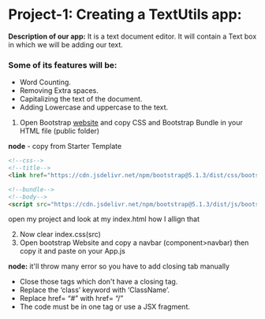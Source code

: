 # Project-1: Creating a TextUtils app:
**Description of our app:** It is a text document editor. It will contain a Text box in which we will be adding our text.

### Some of its features will be:

- Word Counting.
- Removing Extra spaces.
- Capitalizing the text of the document.
- Adding Lowercase and uppercase to the text.
1. Open Bootstrap [website](https://getbootstrap.com/docs/5.1/getting-started/introduction/) and copy CSS and Bootstrap Bundle in your HTML file (public folder)

**node** - copy from Starter Template

```html
<!--css-->
<!--title-->
<link href="https://cdn.jsdelivr.net/npm/bootstrap@5.1.3/dist/css/bootstrap.min.css" rel="stylesheet" integrity="sha384-1BmE4kWBq78iYhFldvKuhfTAU6auU8tT94WrHftjDbrCEXSU1oBoqyl2QvZ6jIW3" crossorigin="anonymous">
```
```html
<!--bundle-->
<!--body-->
<script src="https://cdn.jsdelivr.net/npm/bootstrap@5.1.3/dist/js/bootstrap.bundle.min.js" integrity="sha384-ka7Sk0Gln4gmtz2MlQnikT1wXgYsOg+OMhuP+IlRH9sENBO0LRn5q+8nbTov4+1p" crossorigin="anonymous"></script>
```

open my project and look at my index.html how I allign that 

2. Now clear index.css(src)
3. Open bootstrap Website and copy a navbar (component>navbar) then copy it and paste on your App.js 

**node:** it'll throw many error so you have to add closing tab manually
- Close those tags which don't have a closing tag.
- Replace the ‘class’ keyword with ‘ClassName’.
- Replace href= “#” with href= “/”
- The code must be in one tag or use a JSX fragment.

